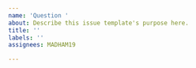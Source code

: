 ```yaml
---
name: 'Question '
about: Describe this issue template's purpose here.
title: ''
labels: ''
assignees: MADHAM19

---
```



